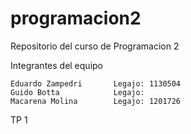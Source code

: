 # programacion2
Repositorio del curso de Programacion 2

Integrantes del equipo

    Eduardo Zampedri       Legajo: 1130504
    Guido Botta            Legajo:
    Macarena Molina        Legajo: 1201726

TP 1
